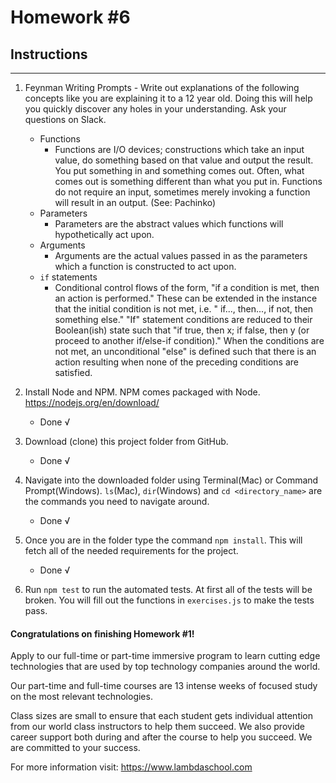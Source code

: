 # Homework #6

## Instructions
---
1. Feynman Writing Prompts - Write out explanations of the following concepts like you are explaining it to a 12 year old.  Doing this will help you quickly discover any holes in your understanding.  Ask your questions on Slack.

	* Functions
		- Functions are I/O devices; constructions which take an input value, do something based on that value and output the result. You put something in and something comes out. Often, what comes out is something different than what you put in. Functions do not require an input, sometimes merely invoking a function will result in an output. (See: Pachinko)
	* Parameters
		- Parameters are the abstract values which functions will hypothetically act upon.
	* Arguments
		- Arguments are the actual values passed in as the parameters which a function is constructed to act upon.
	* `if` statements
		- Conditional control flows of the form, "if a condition is met, then an action is performed." These can be extended in the instance that the initial condition is not met, i.e. " if..., then..., if not, then something else." "If" statement conditions are reduced to their Boolean(ish) state such that "if true, then x; if false, then y (or proceed to another if/else-if condition)." When the conditions are not met, an unconditional "else" is defined such that there is an action resulting when none of the preceding conditions are satisfied.


2. Install Node and NPM.  NPM comes packaged with Node. https://nodejs.org/en/download/
	- Done √

3. Download (clone) this project folder from GitHub.
	- Done √

4. Navigate into the downloaded folder using Terminal(Mac) or Command Prompt(Windows).  `ls`(Mac), `dir`(Windows) and `cd <directory_name>` are the commands you need to navigate around.
	- Done √

5. Once you are in the folder type the command `npm install`.  This will fetch all of the needed requirements for the project.
	- Done √

6. Run `npm test` to run the automated tests.  At first all of the tests will be broken.  You will fill out the functions in `exercises.js` to make the tests pass.


#### Congratulations on finishing Homework #1!
Apply to our full-time or part-time immersive program to learn cutting edge technologies that are used by top technology companies around the world.

Our part-time and full-time courses are 13 intense weeks of focused study on the most relevant technologies.  

Class sizes are small to ensure that each student gets individual attention from our world class instructors to help them succeed.  We also provide career support both during and after the course to help you succeed.  We are committed to your success.

For more information visit: https://www.lambdaschool.com
